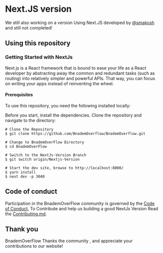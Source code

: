 # Next.JS version

We still also working on a version Using Next.JS developed by [@smakosh](https://smakosh.com/) and still not completed!

## Using this repository

### Getting Started with NextJs

Next.js is a React framework that is bound to ease your life as a React developer by abstracting away the common and redundant tasks (such as routing) into relatively simpler and powerful APIs. That way, you can focus on writing your apps instead of reinventing the wheel.

#### Prerequisites

To use this repository, you need the following installed locally:

Before you start, install the dependencies. Clone the repository and navigate to the directory:

```shell
# Clone the Repository
$ git clone https://github.com/BnademOverflow/BnademOverflow.git

# Change to BnademOverFlow Directory
$ cd BnademOverFlow

# Switch to the NextJs-Version Branch
$ git switch origin/Nextjs-Version

# Start the dev site, browse to http://localhost:8000/
$ yarn install
$ next dev -p 3040
```

## Code of conduct

Participation in the BnademOverFlow community is governed by the [Code of Conduct](docs/Code_of_Conduct.md), To Contribute and help us building a good NextJs Version Read the [Contributing.md](docs/Contributing.md).

## Thank you

BnademOverFlow Thanks the community , and appreciate your contributions to our website!
